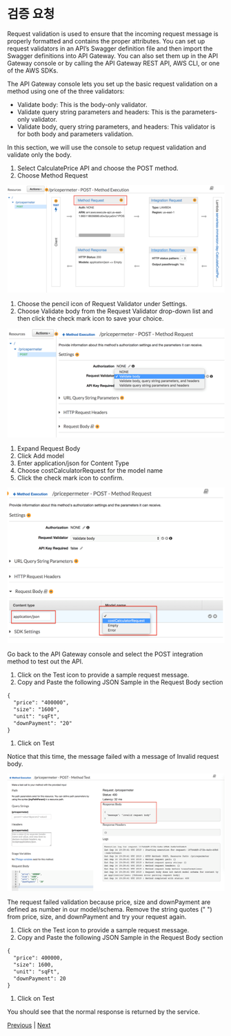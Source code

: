 # 검증 요청

Request validation is used to ensure that the incoming request message is properly formatted and contains the proper attributes. You can set up request validators in an API’s Swagger definition file and then import the Swagger definitions into API Gateway. You can also set them up in the API Gateway console or by calling the API Gateway REST API, AWS CLI, or one of the AWS SDKs.

The API Gateway console lets you set up the basic request validation on a method using one of the three validators:

* Validate body: This is the body-only validator.
* Validate query string parameters and headers: This is the parameters-only validator.
* Validate body, query string parameters, and headers: This validator is for both body and parameters validation.

In this section, we will use the console to setup request validation and validate only the body.

1. Select CalculatePrice API and choose the POST method.
2. Choose Method Request

![](../../../../images/Figure16-MethodRequest.png)

1. Choose the pencil icon of Request Validator under Settings.
2. Choose Validate body from the Request Validator drop-down list and then click the check mark icon to save your choice.

![](../../../../images/Figure17-MessageValidation.png)

1. Expand Request Body
2. Click Add model
3. Enter application/json for Content Type
4. Choose costCalculatorRequest for the model name
5. Click the check mark icon to confirm.

![](../../../../images/Figure18-RequestValidation.png)

Go back to the API Gateway console and select the POST integration method to test out the API.

1. Click on the Test icon to provide a sample request message.
2. Copy and Paste the following JSON Sample in the Request Body section

```
{
  "price": "400000",
  "size": "1600",
  "unit": "sqFt",
  "downPayment": "20"
} 
```

1. Click on Test

Notice that this time, the message failed with a message of Invalid request body.

![](../../../../images/Figure19-FailedValidationResponse.png)

The request failed validation because price, size and downPayment are defined as number in our model/schema. Remove the string quotes (" ") from price, size, and downPayment and try your request again.

1. Click on the Test icon to provide a sample request message.
2. Copy and Paste the following JSON Sample in the Request Body section

```
{
  "price": 400000,
  "size": 1600,
  "unit": "sqFt",
  "downPayment": 20
}
```

1. Click on Test

You should see that the normal response is returned by the service.

[Previous](3-apigateway.md) | [Next](5-apigateway.md)
